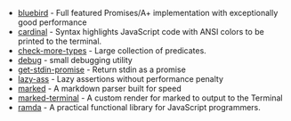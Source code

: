 * [bluebird](https://github.com/petkaantonov/bluebird) - Full featured Promises/A+ implementation with exceptionally good performance
* [cardinal](https://github.com/thlorenz/cardinal#readme) - Syntax highlights JavaScript code with ANSI colors to be printed to the terminal.
* [check-more-types](https://github.com/kensho/check-more-types) - Large collection of predicates.
* [debug](https://github.com/visionmedia/debug#readme) - small debugging utility
* [get-stdin-promise](https://github.com/metaraine/get-stdin-promise#readme) - Return stdin as a promise
* [lazy-ass](https://github.com/bahmutov/lazy-ass) - Lazy assertions without performance penalty
* [marked](https://github.com/chjj/marked) - A markdown parser built for speed
* [marked-terminal](https://github.com/mikaelbr/marked-terminal) - A custom render for marked to output to the Terminal
* [ramda](http://ramdajs.com/) - A practical functional library for JavaScript programmers.
